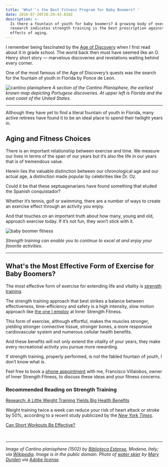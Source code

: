```yaml
---
title: 'What''s the Best Fitness Program for Baby Boomers? '
date: 2018-07-20T20:29:43.010Z
description: >-
  Is there a fountain of youth for baby boomers? A growing body of exercise
  research indicates strength training is the best prescription against the
  effects of aging.
---
```

I remember being fascinated by the <a href="https://en.wikipedia.org/wiki/Age_of_Discovery" target="blank">Age of Discovery</a> when I first read about it in grade school. The world back then must have seemed like an O. Henry short story — marvelous discoveries and revelations waiting behind every corner.

One of the most famous of the Age of Discovery’s quests was the search for the fountain of youth in Florida by Ponce de Leon.

![cantino planisphere](https://res.cloudinary.com/icecloud7/image/upload/q_auto,f_auto,e_sharpen/v1563650398/cantino-planisphere_syppu4.png "cantino planisphere")
<em>A section of the Cantino Planisphere, the earliest known map depicting Portugese discoveries. At upper left is Florida and the east coast of the United States.</em><hr>

Although they have yet to find a literal fountain of youth in Florida, many active retirees have found it to be an ideal place to spend their twilight years in.

## Aging and Fitness Choices

There is an important relationship between exercise and time. We measure our lives in terms of the span of our years but it’s also the life in our years that is of tremendous value. 

Herein lies the valuable distinction between our chronological age and our actual age, a distinction made popular by celebrities like Dr. Oz.

Could it be that these septuagenarians have found something that eluded the Spanish conquistador? 

Whether it’s tennis, golf or swimming, there are a number of ways to create an exercise effect through an activity you enjoy. 

And that touches on an important truth about how many, young and old, approach exercise today. If it’s not fun, they won’t stick with it.

![baby boomer fitness](https://res.cloudinary.com/icecloud7/image/upload/q_auto,f_auto/v1563651082/baby-boomer-fitness_cwpozh.png "baby boomer fitness ")

_Strength training can enable you to continue to excel at and enjoy your favorite activities._<hr>

## What's the Most Effective Form of Exercise for Baby Boomers?

The most effective form of exercise for extending life and vitality is [strength training](/post/weight-training-benefits/).

The strength training approach that best strikes a balance between effectiveness, time-efficiency and safety is a high intensity, slow motion approach like [the one I employ](/about/) at Inner Strength Fitness. 

This form of exercise, although effortful, makes the muscles stronger, yielding stronger connective tissue, stronger bones, a more responsive cardiovascular system and numerous cellular health benefits.

And these benefits will not only extend the vitality of your years, they make every recreational activity you pursue more rewarding. 

If strength training, properly performed, is not the fabled fountain of youth, I don’t know what is.

Feel free to book a <a href="https://calendly.com/isfny" target="blank">phone appointment</a> with me, Francisco Villalobos, owner of Inner Strength Fitness, to discuss these ideas and your fitness concerns.

### Recommended Reading on Strength Training

[Research: A Little Weight Training Yields Big Health Benefits](/post/weight-training-benefits/)

Weight training twice a week can reduce your risk of heart attack or stroke by 50%, according to a recent study publicized by the <a href="https://www.nytimes.com/2018/12/04/well/move/even-a-little-weight-training-may-cut-the-risk-of-heart-attack-and-stroke.html" target="blank">_New York Times</a>_.

[Can Short Workouts Be Effective? ](/post/short-workouts/)

<br/><hr/>

<p><smaller><em>Image of Cantino planisphere (1502) by <a href="https://en.wikipedia.org/wiki/Biblioteca_Estense" target="blank">Biblioteca Estense</a>, Modena, Italy; via <a href="https://en.wikipedia.org/wiki/Cantino_planisphere#/media/File:Cantino_planisphere_(1502).jpg" target="blank">Wikipedia</a>. Image is in the public domain. Photo of <a href="https://stock.adobe.com/images/senior-waterskiing/24159528" target="blank">water skier</a> by <a href="https://stock.adobe.com/contributor/200583219/mary-durden?load_type=author&prev_url=detail" target="blank">Mary Durden</a> via <a href="https://stock.adobe.com/license-terms" target="blank">Adobe license</a>.</em></smaller></p>
